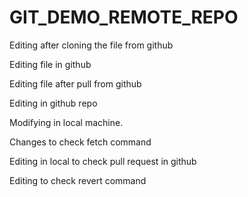 # GIT_DEMO_REMOTE_REPO

Editing after cloning the file from github

Editing file in github

Editing file after pull from github

Editing in github repo

Modifying in local machine.

Changes to check fetch command

Editing in local to check pull request in github

Editing to check revert command